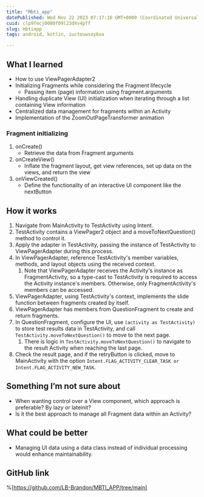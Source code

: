 ```yaml
---
title: "Mbti_app"
datePublished: Wed Nov 22 2023 07:17:16 GMT+0000 (Coordinated Universal Time)
cuid: clp9fmcj0000f09l23dhv4pff
slug: mbtiapp
tags: android, kotlin, iuctouwsoy6oa

---
```


## What I learned
- How to use ViewPagerAdapter2
- Initializing Fragments while considering the Fragment lifecycle
    - Passing item (page) information using fragment.arguments
- Handling duplicate View (UI) initialization when iterating through a list containing View information
- Centralized data management for fragments within an Activity
- Implementation of the ZoomOutPageTransformer animation

### Fragment initializing
1. onCreate()
    - Retrieve the data from Fragment arguments
2. onCreateView()
    - Inflate the fragment layout, get view references, set up data on the views, and return the view
3. onViewCreated()
    - Define the functionality of an interactive UI component like the nextButton

## How it works
1. Navigate from MainActivity to TestActivity using Intent.
2. TestActivity contains a ViewPager2 object and a moveToNextQuestion() method to control it.
3. Apply the adapter in TestActivity, passing the instance of TestActivity to ViewPagerAdapter during this process.
4. In ViewPagerAdapter, reference TestActivity's member variables, methods, and layout objects using the received context.
    1. Note that ViewPagerAdapter receives the Activity's instance as FragmentActivity, so a type-cast to TestActivity is required to access the Activity instance's members. Otherwise, only FragmentActivity's members can be accessed.
5. ViewPagerAdapter, using TestActivity's context, implements the slide function between fragments created by itself.
6. ViewPagerAdapter has members from QuestionFragment to create and return fragments.
7. In QuestionFragment, configure the UI, use `(activity as TestActivity)` to store test results data in TestActivity, and call `TestActivity.moveToNextQuestion()` to move to the next page.
    1. There is logic in `TestActivity.moveToNextQuestion()` to navigate to the result Activity when reaching the last page.
8. Check the result page, and if the retryButton is clicked, move to MainActivity with the option `Intent.FLAG_ACTIVITY_CLEAR_TASK or Intent.FLAG_ACTIVITY_NEW_TASK`.

## Something I’m not sure about
- When wanting control over a View component, which approach is preferable? By lazy or lateinit?
- Is it the best approach to manage all Fragment data within an Activity?

## What could be better
- Managing UI data using a data class instead of individual processing would enhance maintainability.    

##  GitHub link
%[https://github.com/LB-Brandon/MBTI_APP/tree/main]
